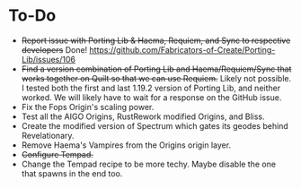  # To-Do
 - ~~Report issue with Porting Lib & Haema, Requiem, and Sync to respective developers~~ Done! https://github.com/Fabricators-of-Create/Porting-Lib/issues/106
 - ~~Find a version combination of Porting Lib and Haema/Requiem/Sync that works together on Quilt so that we can use Requiem.~~ Likely not possible. I tested both the first and last 1.19.2 version of Porting Lib, and neither worked. We will likely have to wait for a response on the GitHub issue.
 - Fix the Fops Origin's scaling power.
 - Test all the AIGO Origins, RustRework modified Origins, and Bliss.
 - Create the modified version of Spectrum which gates its geodes behind Revelationary.
 - Remove Haema's Vampires from the Origins origin layer.
 - ~~Configure Tempad.~~
 - Change the Tempad recipe to be more techy. Maybe disable the one that spawns in the end too.
